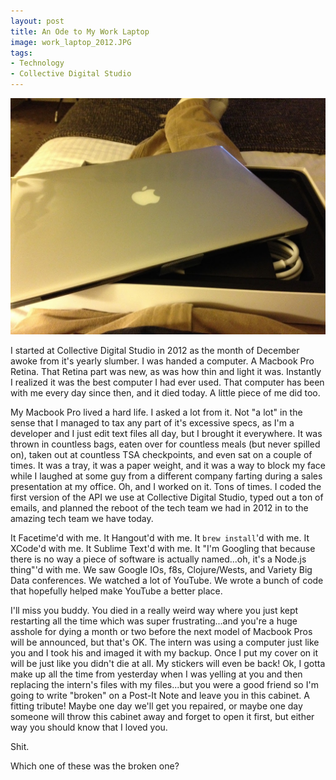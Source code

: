 ```yaml
---
layout: post
title: An Ode to My Work Laptop
image: work_laptop_2012.JPG
tags:
- Technology
- Collective Digital Studio
---
```


![When my laptop and I first met](/public/images/work_laptop_2012.JPG)

I started at Collective Digital Studio in 2012 as the month of December awoke from it's yearly slumber. I was handed a computer. A Macbook Pro Retina. That Retina part was new, as was how thin and light it was. Instantly I realized it was the best computer I had ever used. That computer has been with me every day since then, and it died today. A little piece of me did too.

My Macbook Pro lived a hard life. I asked a lot from it. Not "a lot" in the sense that I managed to tax any part of it's excessive specs, as I'm a developer and I just edit text files all day, but I brought it everywhere. It was thrown in countless bags, eaten over for countless meals (but never spilled on), taken out at countless TSA checkpoints, and even sat on a couple of times. It was a tray, it was a paper weight, and it was a way to block my face while I laughed at some guy from a different company farting during a sales presentation at my office. Oh, and I worked on it. Tons of times. I coded the first version of the API we use at Collective Digital Studio, typed out a ton of emails, and planned the reboot of the tech team we had in 2012 in to the amazing tech team we have today.

It Facetime'd with me. It Hangout'd with me. It `brew install`'d with me. It XCode'd with me. It Sublime Text'd with me. It "I'm Googling that because there is no way a piece of software is actually named...oh, it's a Node.js thing"'d with me. We saw Google IOs, f8s, Clojure/Wests, and Variety Big Data conferences. We watched a lot of YouTube. We wrote a bunch of code that hopefully helped make YouTube a better place.

I'll miss you buddy. You died in a really weird way where you just kept restarting all the time which was super frustrating...and you're a huge asshole for dying a month or two before the next model of Macbook Pros will be announced, but that's OK. The intern was using a computer just like you and I took his and imaged it with my backup. Once I put my cover on it will be just like you didn't die at all. My stickers will even be back! Ok, I gotta make up all the time from yesterday when I was yelling at you and then replacing the intern's files with my files...but you were a good friend so I'm going to write "broken" on a Post-It Note and leave you in this cabinet. A fitting tribute! Maybe one day we'll get you repaired, or maybe one day someone will throw this cabinet away and forget to open it first, but either way you should know that I loved you.

Shit.

Which one of these was the broken one?